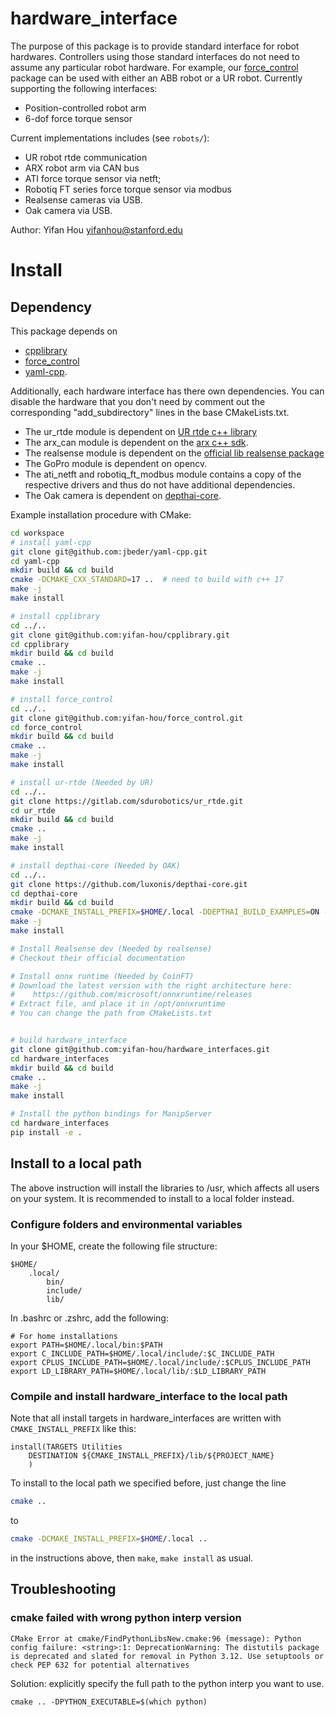 # hardware_interface
The purpose of this package is to provide standard interface for robot hardwares. Controllers using those standard interfaces do not need to assume any particular robot hardware. For example, our [force_control](https://github.com/yifan-hou/force_control) package can be used with either an ABB robot or a UR robot.
Currently supporting the following interfaces:
* Position-controlled robot arm
* 6-dof force torque sensor

Current implementations includes (see `robots/`):
* UR robot rtde communication
* ARX robot arm via CAN bus
* ATI force torque sensor via netft;
* Robotiq FT series force torque sensor via modbus
* Realsense cameras via USB.
* Oak camera via USB.

Author: Yifan Hou
yifanhou@stanford.edu

# Install
## Dependency
This package depends on
* [cpplibrary](https://github.com/yifan-hou/cpplibrary)
* [force_control](https://github.com/yifan-hou/force_control)
* [yaml-cpp](https://github.com/jbeder/yaml-cpp).


Additionally, each hardware interface has there own dependencies. You can disable the hardware that you don't need by comment out the corresponding "add_subdirectory" lines in the base CMakeLists.txt.
* The ur_rtde module is dependent on [UR rtde c++ library](https://gitlab.com/sdurobotics/ur_rtde)
* The arx_can module is dependent on the [arx c++ sdk](https://github.com/yihuai-gao/arx5-sdk).
* The realsense module is dependent on the [official lib realsense package](https://github.com/IntelRealSense/librealsense/blob/master/examples/readme.md)
* The GoPro module is dependent on opencv.
* The ati_netft and robotiq_ft_modbus module contains a copy of the respective drivers and thus do not have additional dependencies. 
* The Oak camera is dependent on [depthai-core](https://github.com/luxonis/depthai-core).

Example installation procedure with CMake:

``` sh
cd workspace
# install yaml-cpp
git clone git@github.com:jbeder/yaml-cpp.git
cd yaml-cpp
mkdir build && cd build
cmake -DCMAKE_CXX_STANDARD=17 ..  # need to build with c++ 17
make -j
make install

# install cpplibrary
cd ../..
git clone git@github.com:yifan-hou/cpplibrary.git
cd cpplibrary
mkdir build && cd build
cmake ..
make -j
make install

# install force_control
cd ../..
git clone git@github.com:yifan-hou/force_control.git
cd force_control
mkdir build && cd build
cmake ..
make -j
make install

# install ur-rtde (Needed by UR)
cd ../..
git clone https://gitlab.com/sdurobotics/ur_rtde.git
cd ur_rtde
mkdir build && cd build
cmake ..
make -j
make install

# install depthai-core (Needed by OAK)
cd ../..
git clone https://github.com/luxonis/depthai-core.git
cd depthai-core
mkdir build && cd build
cmake -DCMAKE_INSTALL_PREFIX=$HOME/.local -DDEPTHAI_BUILD_EXAMPLES=ON -DBUILD_SHARED_LIBS=ON ..
make -j
make install

# Install Realsense dev (Needed by realsense)
# Checkout their official documentation

# Install onnx runtime (Needed by CoinFT)
# Download the latest version with the right architecture here:
#    https://github.com/microsoft/onnxruntime/releases
# Extract file, and place it in /opt/onnxruntime
# You can change the path from CMakeLists.txt


# build hardware_interface
git clone git@github.com:yifan-hou/hardware_interfaces.git
cd hardware_interfaces
mkdir build && cd build
cmake ..
make -j
make install

# Install the python bindings for ManipServer
cd hardware_interfaces
pip install -e .
```

## Install to a local path
The above instruction will install the libraries to /usr, which affects all users on your system.
It is recommended to install to a local folder instead.

### Configure folders and environmental variables
In your $HOME, create the following file structure:
```
$HOME/
    .local/
        bin/
        include/
        lib/
```
In .bashrc or .zshrc, add the following:
```
# For home installations
export PATH=$HOME/.local/bin:$PATH
export C_INCLUDE_PATH=$HOME/.local/include/:$C_INCLUDE_PATH
export CPLUS_INCLUDE_PATH=$HOME/.local/include/:$CPLUS_INCLUDE_PATH
export LD_LIBRARY_PATH=$HOME/.local/lib/:$LD_LIBRARY_PATH
```

### Compile and install hardware_interface to the local path
Note that all install targets in hardware_interfaces are written with `CMAKE_INSTALL_PREFIX` like this:
```
install(TARGETS Utilities
    DESTINATION ${CMAKE_INSTALL_PREFIX}/lib/${PROJECT_NAME}
    )
```

To install to the local path we specified before, just change the line
``` sh
cmake ..
```
to
``` sh
cmake -DCMAKE_INSTALL_PREFIX=$HOME/.local ..
```
in the instructions above, then `make`, `make install` as usual.


## Troubleshooting
### cmake failed with wrong python interp version
```
CMake Error at cmake/FindPythonLibsNew.cmake:96 (message): Python config failure: <string>:1: DeprecationWarning: The distutils package is deprecated and slated for removal in Python 3.12. Use setuptools or check PEP 632 for potential alternatives
```
Solution: explicitly specify the full path to the python interp you want to use.
```
cmake .. -DPYTHON_EXECUTABLE=$(which python)
```